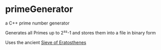 # primeGenerator
a C++ prime number generator

Generates all Primes up to 2³²-1 and stores them into a file in binary form

Uses the ancient [Sieve of Eratosthenes](https://en.wikipedia.org/wiki/Sieve_of_Eratosthenes)

